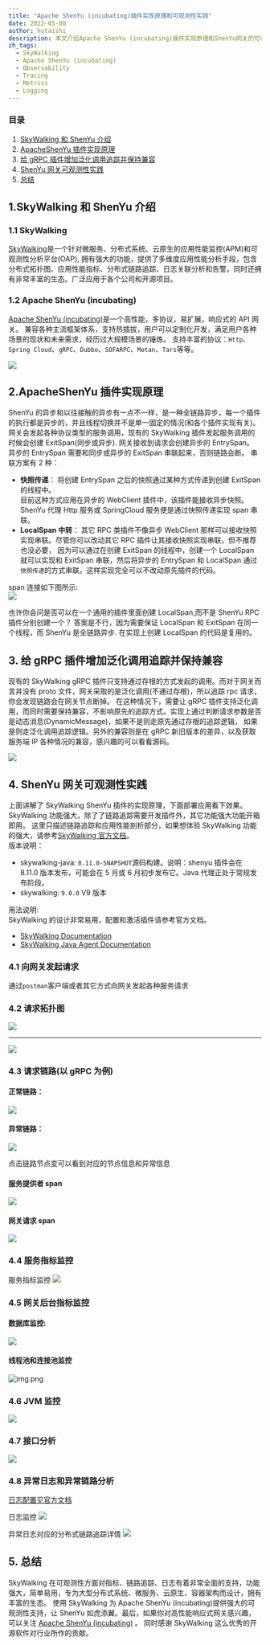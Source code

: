 ```yaml
---
title: "Apache ShenYu (incubating)插件实现原理和可观测性实践"
date: 2022-05-08
author: hutaishi
description: 本文介绍Apache ShenYu (incubating)插件实现原理和ShenYu网关的可观测性实践
zh_tags:
  - SkyWalking
  - Apache ShenYu (incubating)
  - Observability
  - Tracing
  - Metrics
  - Logging
---
```


### 目录

1. [SkyWalking 和 ShenYu 介绍](#1.-SkyWalking和ShenYu介绍)
2. [ApacheShenYu 插件实现原理](#2.-ApacheShenYu插件实现原理)
3. [给 gRPC 插件增加泛化调用追踪并保持兼容](#3.-给gRPC插件增加泛化调用追踪并保持兼容)
4. [ShenYu 网关可观测性实践](#4.-ShenYu网关可观测性实践)
5. [总结](#5.-总结)

## 1.SkyWalking 和 ShenYu 介绍

### 1.1 SkyWalking

[SkyWalking](https://github.com/hutaishi/skywalking)是一个针对微服务、分布式系统、云原生的应用性能监控(APM)和可观测性分析平台(OAP),
拥有强大的功能，提供了多维度应用性能分析手段，包含分布式拓扑图、应用性能指标、分布式链路追踪、日志关联分析和告警。同时还拥有非常丰富的生态。广泛应用于各个公司和开源项目。

### 1.2 Apache ShenYu (incubating)

[Apache ShenYu (incubating)](https://github.com/apache/incubator-shenyu)是一个高性能，多协议，易扩展，响应式的 API 网关。
兼容各种主流框架体系，支持热插拔，用户可以定制化开发，满足用户各种场景的现状和未来需求，经历过大规模场景的锤炼。
支持丰富的协议：`Http`、`Spring Cloud`、`gRPC`、`Dubbo`、`SOFARPC`、`Motan`、`Tars`等等。

![](shenyu-arch.png)

## 2.ApacheShenYu 插件实现原理

ShenYu 的异步和以往接触的异步有一点不一样，是一种全链路异步，每一个插件的执行都是异步的，并且线程切换并不是单一固定的情况(和各个插件实现有关)。
网关会发起各种协议类型的服务调用，现有的 SkyWalking 插件发起服务调用的时候会创建 ExitSpan(同步或异步). 网关接收到请求会创建异步的 EntrySpan。
异步的 EntrySpan 需要和同步或异步的 ExitSpan 串联起来，否则链路会断。
串联方案有 2 种：

- **快照传递**： 将创建 EntrySpan 之后的快照通过某种方式传递到创建 ExitSpan 的线程中。  
  目前这种方式应用在异步的 WebClient 插件中，该插件能接收异步快照。ShenYu 代理 Http 服务或 SpringCloud 服务便是通过快照传递实现 span 串联。
- **LocalSpan 中转**：
  其它 RPC 类插件不像异步 WebClient 那样可以接收快照实现串联。尽管你可以改动其它 RPC 插件让其接收快照实现串联，但不推荐也没必要，
  因为可以通过在创建 ExitSpan 的线程中，创建一个 LocalSpan 就可以实现和 ExitSpan 串联，然后将异步的 EntrySpan 和 LocalSpan 通过`快照传递`的方式串联。这样实现完全可以不改动原先插件的代码。

span 连接如下图所示:  
![](span-connect.png)

也许你会问是否可以在一个通用的插件里面创建 LocalSpan,而不是 ShenYu RPC 插件分别创建一个？
答案是不行，因为需要保证 LocalSpan 和 ExitSpan 在同一个线程，而 ShenYu 是全链路异步. 在实现上创建 LocalSpan 的代码是复用的。

## 3. 给 gRPC 插件增加泛化调用追踪并保持兼容

现有的 SkyWalking gRPC 插件只支持通过存根的方式发起的调用。而对于网关而言并没有 proto 文件，网关采取的是泛化调用(不通过存根)，所以追踪 rpc 请求，你会发现链路会在网关节点断掉。
在这种情况下，需要让 gRPC 插件支持泛化调用，而同时需要保持兼容，不影响原先的追踪方式。实现上通过判断请求参数是否是动态消息(DynamicMessage)，如果不是则走原先通过存根的追踪逻辑，
如果是则走泛化调用追踪逻辑。另外的兼容则是在 gRPC 新旧版本的差异，以及获取服务端 IP 各种情况的兼容，感兴趣的可以看看源码。

![](grpc-generic-call.png)

## 4. ShenYu 网关可观测性实践

上面讲解了 SkyWalking ShenYu 插件的实现原理，下面部署应用看下效果。SkyWalking 功能强大，除了了链路追踪需要开发插件外，其它功能强大功能开箱即用。
这里只描述链路追踪和应用性能剖析部分，如果想体验 SkyWalking 功能的强大，请参考[SkyWalking 官方文档](https://skywalking.apache.org/)。  
版本说明：

- skywalking-java: `8.11.0-SNAPSHOT`源码构建。说明：shenyu 插件会在 8.11.0 版本发布，可能会在 5 月或 6 月初步发布它。Java 代理正处于常规发布阶段。
- skywalking: `9.0.0` V9 版本

用法说明:  
SkyWalking 的设计非常易用，配置和激活插件请参考官方文档。

- [SkyWalking Documentation](https://skywalking.apache.org/docs/main/latest/readme/)
- [SkyWalking Java Agent Documentation](https://skywalking.apache.org/docs/skywalking-java/latest/readme/)

### 4.1 向网关发起请求

通过`postman`客户端或者其它方式向网关发起各种服务请求

### 4.2 请求拓扑图

![](topology.png)

---

![](topology2.png)

### 4.3 请求链路(以 gRPC 为例)

#### 正常链路：

![](grpc-ok.png)

#### 异常链路：

![](grpc-error.png)

点击链路节点变可以看到对应的节点信息和异常信息

#### 服务提供者 span

![](grpc-error-span.png)

#### 网关请求 span

![](gateway-error-span.png)

### 4.4 服务指标监控

服务指标监控
![](overview.png)

### 4.5 网关后台指标监控

#### 数据库监控:

![](database.png)

#### 线程池和连接池监控

![img.png](img.png)

### 4.6 JVM 监控

![](jvm.png)

### 4.7 接口分析

![](endpoint.png)

### 4.8 异常日志和异常链路分析

[日志配置见官方文档](https://skywalking.apache.org/docs/skywalking-java/latest/en/setup/service-agent/java-agent/application-toolkit-logback-1.x/)

日志监控
![](log-trace.png)

异常日志对应的分布式链路追踪详情
![](log-trace-detail.png)

## 5. 总结

SkyWalking 在可观测性方面对指标、链路追踪、日志有着非常全面的支持，功能强大，简单易用，专为大型分布式系统、微服务、云原生、容器架构而设计，拥有丰富的生态。
使用 SkyWalking 为 Apache ShenYu (incubating)提供强大的可观测性支持，让 ShenYu 如虎添翼。最后，如果你对高性能响应式网关感兴趣，可以关注
[Apache ShenYu (incubating)](https://github.com/apache/incubator-shenyu) 。
同时感谢 SkyWalking 这么优秀的开源软件对行业所作的贡献。
